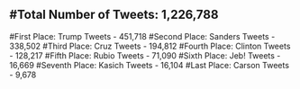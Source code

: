 #Total Number of Tweets: 1,226,788 
---
#First Place: Trump Tweets - 451,718
#Second Place: Sanders Tweets - 338,502
#Third Place: Cruz Tweets - 194,812
#Fourth Place: Clinton Tweets - 128,217
#Fifth Place: Rubio Tweets - 71,090
#Sixth Place: Jeb! Tweets - 16,669
#Seventh Place: Kasich Tweets - 16,104
#Last Place: Carson Tweets - 9,678
